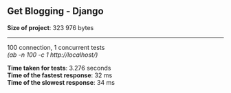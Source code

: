 Get Blogging - Django
---------------

__Size of project__: 323 976 bytes

---
100 connection, 1 concurrent tests  
_(ab -n 100 -c 1 http://localhost/)_

__Time taken for tests__: 3.276 seconds  
__Time of the fastest response__: 32 ms  
__Time of the slowest response__: 34 ms  